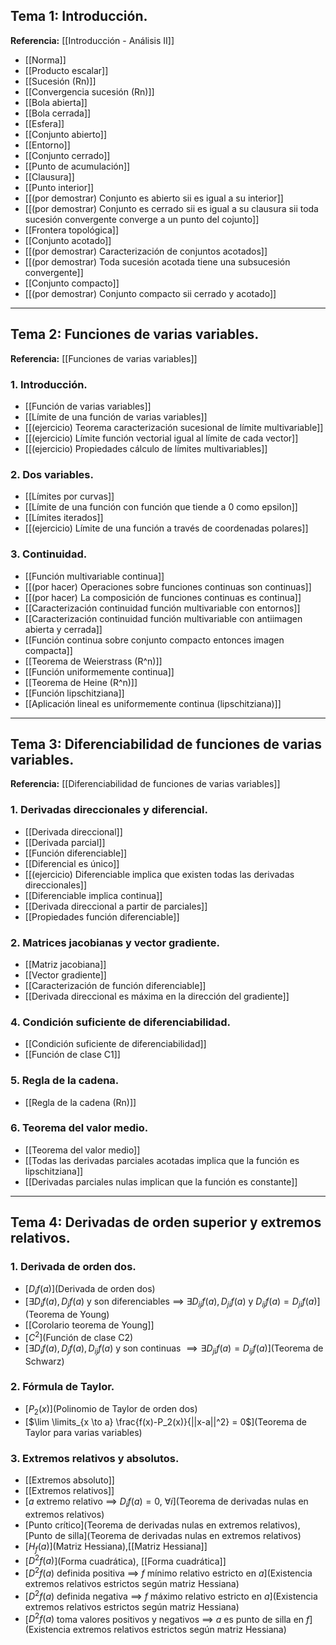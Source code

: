 ## Tema 1: Introducción.
**Referencia:** [[Introducción - Análisis II]]

- [[Norma]]
- [[Producto escalar]]
- [[Sucesión (Rn)]]
- [[Convergencia sucesión (Rn)]]
- [[Bola abierta]]
- [[Bola cerrada]]
- [[Esfera]]
- [[Conjunto abierto]]
- [[Entorno]]
- [[Conjunto cerrado]]
- [[Punto de acumulación]]
- [[Clausura]]
- [[Punto interior]]
- [[(por demostrar) Conjunto es abierto sii es igual a su interior]]
- [[(por demostrar) Conjunto es cerrado sii es igual a su clausura sii toda sucesión convergente converge a un punto del cojunto]]
- [[Frontera topológica]]
- [[Conjunto acotado]]
- [[(por demostrar) Caracterización de conjuntos acotados]]
- [[(por demostrar) Toda sucesión acotada tiene una subsucesión convergente]]
- [[Conjunto compacto]]
- [[(por demostrar) Conjunto compacto sii cerrado y acotado]]
---
## Tema 2: Funciones de varias variables.
**Referencia:** [[Funciones de varias variables]]
### 1. Introducción.
- [[Función de varias variables]]
- [[Límite de una función de varias variables]]
- [[(ejercicio) Teorema caracterización sucesional de límite multivariable]]
- [[(ejercicio) Límite función vectorial igual al límite de cada vector]]
- [[(ejercicio) Propiedades cálculo de límites multivariables]]
### 2. Dos variables.
- [[Límites por curvas]]
- [[Límite de una función con función que tiende a 0 como epsilon]]
- [[Límites iterados]]
- [[(ejercicio) Límite de una función a través de coordenadas polares]]
### 3. Continuidad.
- [[Función multivariable continua]]
- [[(por hacer) Operaciones sobre funciones continuas son continuas]]
- [[(por hacer) La composición de funciones continuas es continua]]
- [[Caracterización continuidad función multivariable con entornos]]
- [[Caracterización continuidad función multivariable con antiimagen abierta y cerrada]]
- [[Función continua sobre conjunto compacto entonces imagen compacta]]
- [[Teorema de Weierstrass (R^n)]]
- [[Función uniformemente continua]]
- [[Teorema de Heine (R^n)]]
- [[Función lipschitziana]]
- [[Aplicación lineal es uniformemente continua (lipschitziana)]]
--- 
## Tema 3: Diferenciabilidad de funciones de varias variables.
**Referencia:** [[Diferenciabilidad de funciones de varias variables]]
### 1. Derivadas direccionales y diferencial.
- [[Derivada direccional]]
- [[Derivada parcial]]
- [[Función diferenciable]]
- [[Diferencial es único]]
- [[(ejercicio) Diferenciable implica que existen todas las derivadas direccionales]]
- [[Diferenciable implica continua]]
- [[Derivada direccional a partir de parciales]]
- [[Propiedades función diferenciable]]
### 2. Matrices jacobianas y vector gradiente.
- [[Matriz jacobiana]]
- [[Vector gradiente]]
- [[Caracterización de función diferenciable]]
- [[Derivada direccional es máxima en la dirección del gradiente]]
### 4. Condición suficiente de  diferenciabilidad.
- [[Condición suficiente de diferenciabilidad]]
- [[Función de clase C1]]
### 5. Regla de la cadena.
- [[Regla de la cadena (Rn)]]
### 6. Teorema del valor medio. 
- [[Teorema del valor medio]]
- [[Todas las derivadas parciales acotadas implica que la función es lipschitziana]]
- [[Derivadas parciales nulas implican que la función es constante]]
---
## Tema 4: Derivadas de orden superior y extremos relativos.
### 1. Derivada de orden dos.
- [$D_if(a)$](Derivada de orden dos)
- [$\exists D_if(a), D_jf(a)$ y son diferenciables $\implies$ $\exists D_{ij}f(a), D_{ji}f(a)$ y $D_{ij}f(a) = D_{ji}f(a)$](Teorema de Young)
- [[Corolario teorema de Young]]
- [$C^2$](Función de clase C2)
- [$\exists D_if(a), D_jf(a), D_{ij}f(a)$ y son continuas $\implies \exists D_{ji}f(a) = D_{ij}f(a)$](Teorema de Schwarz)
### 2. Fórmula de Taylor.
- [$P_2(x)$](Polinomio de Taylor de orden dos)
- [$\lim \limits_{x \to a} \frac{f(x)-P_2(x)}{||x-a||^2} = 0$](Teorema de Taylor para varias variables)
### 3. Extremos relativos y absolutos.
- [[Extremos absoluto]]
- [[Extremos relativos]]
- [$a$ extremo relativo $\implies$ $D_if(a) = 0$, $\forall i$](Teorema de derivadas nulas en extremos relativos)
- [Punto crítico](Teorema de derivadas nulas en extremos relativos), [Punto de silla](Teorema de derivadas nulas en extremos relativos)
- [$H_f(a)$](Matriz Hessiana),[[Matriz  Hessiana]]
- [$D^2f(a)$](Forma cuadrática), [[Forma cuadrática]]
- [$D^2f(a)$ definida positiva $\implies$ $f$ mínimo relativo estricto en $a$](Existencia extremos relativos estrictos según matriz Hessiana)
- [$D^2f(a)$ definida negativa $\implies$ $f$ máximo relativo estricto en $a$](Existencia extremos relativos estrictos según matriz Hessiana)
- [$D^2f(a)$ toma valores positivos y negativos $\implies$ $a$ es punto de silla en $f$](Existencia extremos relativos estrictos según matriz Hessiana)